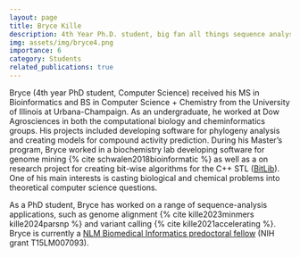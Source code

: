 ```yaml
---
layout: page
title: Bryce Kille
description: 4th Year Ph.D. student, big fan all things sequence analysis, high-performance computing, and discrete algorithms.
img: assets/img/bryce4.png
importance: 6
category: Students
related_publications: true
---
```


Bryce (4th year PhD student, Computer Science) received his MS in Bioinformatics and BS in 
Computer Science + Chemistry from the University of Illinois at Urbana-Champaign. As an 
undergraduate, he worked at Dow Agrosciences in both the computational biology and cheminformatics 
groups. His projects included developing software for phylogeny analysis and creating models for 
compound activity prediction. During his Master’s program, Bryce worked in a biochemistry lab 
developing software for genome mining {% cite schwalen2018bioinformatic %}
as well as a on research project for creating bit-wise 
algorithms for the C++ STL ([BitLib](https://github.com/bkille/BitLib)). 
One of his main interests is casting biological and chemical problems 
into theoretical computer science questions. 

As a PhD student, Bryce has worked on a range of sequence-analysis applications, such as 
genome alignment {% cite kille2023minmers kille2024parsnp %} and variant calling 
{% cite kille2021accelerating %}. 
Bryce is currently a [NLM Biomedical Informatics predoctoral fellow](https://www.gulfcoastconsortia.org/home/training/bmi-nlm/) 
(NIH grant T15LM007093).

